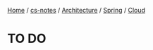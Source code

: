 [Home](https://mengxianbin.github.io) /
[cs-notes](https://mengxianbin.github.io/cs-notes/content) /
[Architecture](https://mengxianbin.github.io/cs-notes/content/Architecture) /
[Spring](https://mengxianbin.github.io/cs-notes/content/Architecture/Spring) /
[Cloud](https://mengxianbin.github.io/cs-notes/content/Architecture/Spring/Cloud)

# TO DO
